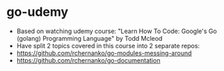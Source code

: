 # go-udemy
- Based on watching udemy course: "Learn How To Code: Google's Go (golang) Programming Language" by Todd Mcleod
- Have split 2 topics covered in this course into 2 separate repos:
- https://github.com/rchernanko/go-modules-messing-around
- https://github.com/rchernanko/go-documentation
